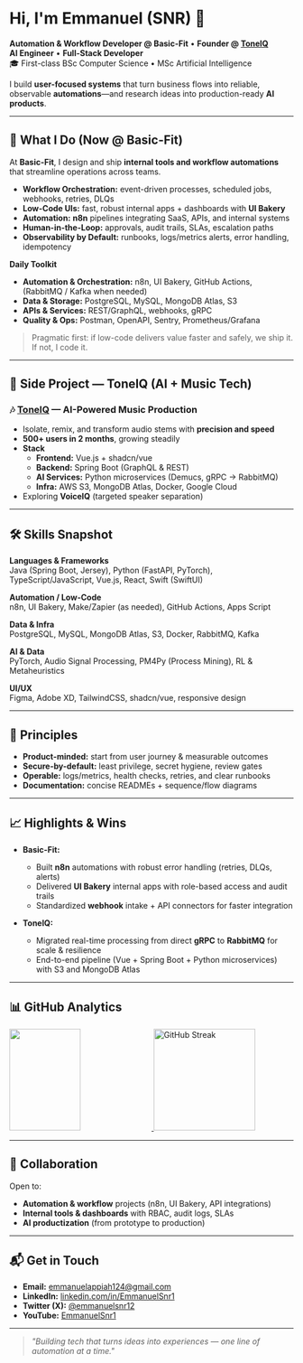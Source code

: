 # Hi, I'm Emmanuel (SNR) 👋

**Automation & Workflow Developer @ Basic-Fit** • **Founder @ [ToneIQ](https://toneiqai.com)**  
**AI Engineer** • **Full-Stack Developer**  
🎓 First-class BSc Computer Science • MSc Artificial Intelligence

I build **user-focused systems** that turn business flows into reliable, observable **automations**—and research ideas into production-ready **AI products**.

---


## 💼 What I Do (Now @ Basic-Fit)

At **Basic-Fit**, I design and ship **internal tools and workflow automations** that streamline operations across teams.

- **Workflow Orchestration:** event-driven processes, scheduled jobs, webhooks, retries, DLQs  
- **Low-Code UIs:** fast, robust internal apps + dashboards with **UI Bakery**  
- **Automation:** **n8n** pipelines integrating SaaS, APIs, and internal systems  
- **Human-in-the-Loop:** approvals, audit trails, SLAs, escalation paths  
- **Observability by Default:** runbooks, logs/metrics alerts, error handling, idempotency



**Daily Toolkit**
- **Automation & Orchestration:** n8n, UI Bakery, GitHub Actions, (RabbitMQ / Kafka when needed)  
- **Data & Storage:** PostgreSQL, MySQL, MongoDB Atlas, S3  
- **APIs & Services:** REST/GraphQL, webhooks, gRPC  
- **Quality & Ops:** Postman, OpenAPI, Sentry, Prometheus/Grafana

> Pragmatic first: if low-code delivers value faster and safely, we ship it. If not, I code it.

---

## 🚀 Side Project — ToneIQ (AI + Music Tech)

### 🎶 [ToneIQ](https://toneiqai.com) — AI-Powered Music Production
- Isolate, remix, and transform audio stems with **precision and speed**
- **500+ users in 2 months**, growing steadily
- **Stack**
  - **Frontend:** Vue.js + shadcn/vue  
  - **Backend:** Spring Boot (GraphQL & REST)  
  - **AI Services:** Python microservices (Demucs, gRPC → RabbitMQ)  
  - **Infra:** AWS S3, MongoDB Atlas, Docker, Google Cloud
- Exploring **VoiceIQ** (targeted speaker separation)

---

## 🛠 Skills Snapshot

**Languages & Frameworks**  
Java (Spring Boot, Jersey), Python (FastAPI, PyTorch), TypeScript/JavaScript, Vue.js, React, Swift (SwiftUI)

**Automation / Low-Code**  
n8n, UI Bakery, Make/Zapier (as needed), GitHub Actions, Apps Script

**Data & Infra**  
PostgreSQL, MySQL, MongoDB Atlas, S3, Docker, RabbitMQ, Kafka

**AI & Data**  
PyTorch, Audio Signal Processing, PM4Py (Process Mining), RL & Metaheuristics

**UI/UX**  
Figma, Adobe XD, TailwindCSS, shadcn/vue, responsive design

---

## 🧭 Principles

- **Product-minded:** start from user journey & measurable outcomes  
- **Secure-by-default:** least privilege, secret hygiene, review gates  
- **Operable:** logs/metrics, health checks, retries, and clear runbooks  
- **Documentation:** concise READMEs + sequence/flow diagrams

---

## 📈 Highlights & Wins

- **Basic-Fit:**  
  - Built **n8n** automations with robust error handling (retries, DLQs, alerts)  
  - Delivered **UI Bakery** internal apps with role-based access and audit trails  
  - Standardized **webhook** intake + API connectors for faster integration

- **ToneIQ:**  
  - Migrated real-time processing from direct **gRPC** to **RabbitMQ** for scale & resilience  
  - End-to-end pipeline (Vue + Spring Boot + Python microservices) with S3 and MongoDB Atlas

---

## 📊 GitHub Analytics

<p align="left">
  <a href="https://github.com/EmmanuelSnr1">
    <img height="180em" width="50%" src="https://github-readme-stats-eight-theta.vercel.app/api?username=EmmanuelSnr1&show_icons=true&theme=algolia&include_all_commits=true&count_private=true&hide=contribs,issues" />
    <img height="180em" src="https://streak-stats.demolab.com?user=EmmanuelSnr1&theme=algolia" alt="GitHub Streak" />
  </a>
</p>

---

## 🤝 Collaboration

Open to:
- **Automation & workflow** projects (n8n, UI Bakery, API integrations)  
- **Internal tools & dashboards** with RBAC, audit logs, SLAs  
- **AI productization** (from prototype to production)

---

## 📬 Get in Touch

- **Email:** [emmanuelappiah124@gmail.com](mailto:emmanuelappiah124@gmail.com)  
- **LinkedIn:** [linkedin.com/in/EmmanuelSnr1](https://www.linkedin.com/in/EmmanuelSnr1/)  
- **Twitter (X):** [@emmanuelsnr12](https://twitter.com/emmanuelsnr12)  
- **YouTube:** [EmmanuelSnr1](https://www.youtube.com/c/EmmanuelSnr1)

---

> _"Building tech that turns ideas into experiences — one line of automation at a time."_
